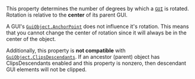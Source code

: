 This property determines the number of degrees by which a
[`GUI`](https://create.roblox.com/docs/reference/engine/classes/GuiObject) is rotated. Rotation is relative to the **center**
of its parent GUI.

A GUI's [`GuiObject.AnchorPoint`](https://create.roblox.com/docs/reference/engine/classes/GuiObject#AnchorPoint) does not influence it's rotation.
This means that you cannot change the center of rotation since it will
always be in the center of the object.

Additionally, this property is **not compatible** with
[`GuiObject.ClipsDescendants`](https://create.roblox.com/docs/reference/engine/classes/GuiObject#ClipsDescendants). If an ancestor (parent) object has
ClipsDescendants enabled and this property is nonzero, then descendant GUI
elements will not be clipped.